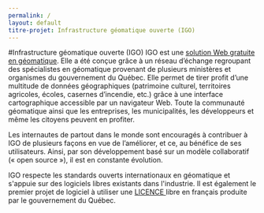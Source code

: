 ```yaml
---
permalink: /
layout: default
titre-projet: Infrastructure géomatique ouverte (IGO)
---
```


#Infrastructure géomatique ouverte (IGO)
IGO est une [solution Web gratuite en géomatique](https://github.com/infra-geo-ouverte/igo/). Elle a été conçue grâce à un réseau d’échange regroupant des spécialistes en géomatique provenant de plusieurs ministères et organismes du gouvernement du Québec. Elle permet de tirer profit d’une multitude de données géographiques (patrimoine culturel, territoires agricoles, écoles, casernes d’incendie, etc.) grâce à une interface cartographique accessible par un navigateur Web. Toute la communauté géomatique ainsi que les entreprises, les municipalités, les développeurs et même les citoyens peuvent en profiter.

Les internautes de partout dans le monde sont encouragés à contribuer à IGO de plusieurs façons en vue de l’améliorer, et ce, au bénéfice de ses utilisateurs. Ainsi, par son développement basé sur un modèle collaboratif (« open source »), il est en constante évolution.

IGO respecte les standards ouverts internationaux en géomatique et s'appuie sur des logiciels libres existants dans l'industrie. Il est également le premier projet de logiciel à utiliser une [LICENCE ](https://raw.githubusercontent.com/infra-geo-ouverte/igo/master/LICENCE.txt) libre en français produite par le gouvernement du Québec.


